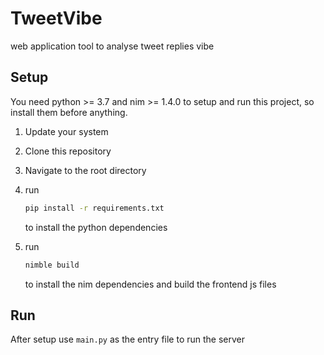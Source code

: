 # TweetVibe

web application tool to analyse tweet replies vibe

## Setup

You need python >= 3.7 and nim >= 1.4.0 to setup and run this project, so install them before anything.

1. Update your system
2. Clone this repository
3. Navigate to the root directory
4. run

   ```bash
   pip install -r requirements.txt
   ```

   to install the python dependencies
5. run

   ```bash
   nimble build
   ```

   to install the nim dependencies and build the frontend js files

## Run

After setup use `main.py` as the entry file to run the server
